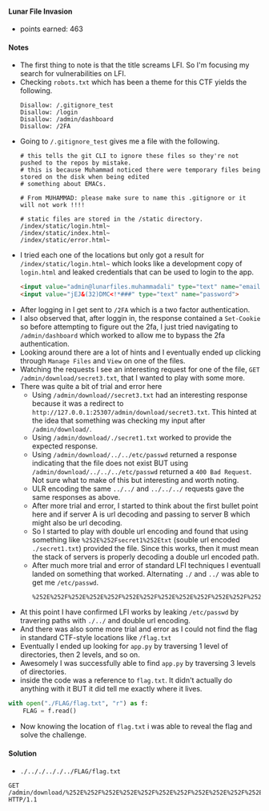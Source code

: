#### Lunar File Invasion
- points earned: 463 

#### Notes
- The first thing to note is that the title screams LFI. So I'm focusing my search for vulnerabilities on LFI.
- Checking `robots.txt` which has been a theme for this CTF yields the following.
    ```
    Disallow: /.gitignore_test
    Disallow: /login
    Disallow: /admin/dashboard
    Disallow: /2FA
    ```
- Going to `/.gitignore_test` gives me a file with the following.
    ```
    # this tells the git CLI to ignore these files so they're not pushed to the repos by mistake.
    # this is because Muhammad noticed there were temporary files being stored on the disk when being edited
    # something about EMACs.

    # From MUHAMMAD: please make sure to name this .gitignore or it will not work !!!!

    # static files are stored in the /static directory.
    /index/static/login.html~
    /index/static/index.html~
    /index/static/error.html~
    ```
- I tried each one of the locations but only got a result for `/index/static/login.html~` which looks like a development copy of `login.html` and leaked credentials that can be used to login to the app.
    ```html
    <input value="admin@lunarfiles.muhammadali" type="text" name="email">
    <input value="jEJ&(32)DMC<!*###" type="text" name="password">
    ```
- After logging in I get sent to `/2FA` which is a two factor authentication.
- I also observed that, after loggin in, the response contained a `Set-Cookie` so before attempting to figure out the 2fa, I just tried navigating to `/admin/dashboard` which worked to allow me to bypass the 2fa authentication.
- Looking around there are a lot of hints and I eventually ended up clicking through `Manage Files` and `View` on one of the files.
- Watching the requests I see an interesting request for one of the file, `GET /admin/download/secret3.txt`, that I wanted to play with some more.
- There was quite a bit of trial and error here
    - Using `/admin/download//secret3.txt` had an interesting response because it was a redirect to `http://127.0.0.1:25307/admin/download/secret3.txt`.  This hinted at the idea that something was checking my input after `/admin/download/`.
    - Using `/admin/download/./secret1.txt` worked to provide the expected response.
    - Using `/admin/download/../../etc/passwd` returned a response indicating that the file does not exist BUT using `/admin/download/../../../etc/passwd` returned a `400 Bad Request`.  Not sure what to make of this but interesting and worth noting.
    - ULR encoding the same `../../` and `../../../` requests gave the same responses as above.
    - After more trial and error, I started to think about the first bullet point here and if server A is url decoding and passing to server B which might also be url decoding.
    - So I started to play with double url encoding and found that using something like `%252E%252Fsecret1%252Etxt` (souble url encoded `./secret1.txt`) provided the file.  Since this works, then it must mean the stack of servers is properly decoding a double url encoded path.
    - After much more trial and error of standard LFI techniques I eventuall landed on something that worked.  Alternating `./` and `../` was able to get me `/etc/passwd`.
        ```
        %252E%252F%252E%252E%252F%252E%252F%252E%252E%252F%252E%252F%252E%252E%252F%252E%252F%252E%252E%252F%252E%252F%252E%252E%252F%252E%252F%252E%252E%252F%252E%252F%252E%252E%252F%252E%252F%252E%252E%252F%252E%252F%252E%252E%252F%252E%252F%252E%252E%252Fetc%252Fpasswd
        ```
- At this point I have confirmed LFI works by leaking `/etc/passwd` by travering paths with `./../` and double url encoding.
- And there was also some more trial and error as I could not find the flag in standard CTF-style locations like `/flag.txt`
- Eventually I ended up looking for `app.py` by traversing 1 level of directories, then 2 levels, and so on.
- Awesomely I was successfully able to find `app.py` by traversing 3 levels of directories.
- inside the code was a reference to `flag.txt`.  It didn't actually do anything with it BUT it did tell me exactly where it lives.
```python
with open("./FLAG/flag.txt", "r") as f:
    FLAG = f.read()
```
- Now knowing the location of `flag.txt` i was able to reveal the flag and solve the challenge.


#### Solution
- `./.././.././../FLAG/flag.txt`
```http
GET /admin/download/%252E%252F%252E%252E%252F%252E%252F%252E%252E%252F%252E%252F%252E%252E%252FFLAG/flag.txt HTTP/1.1
```